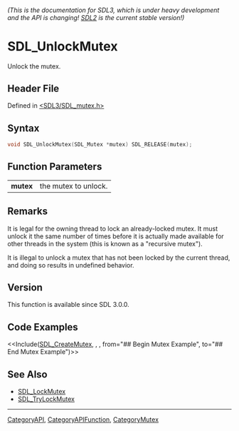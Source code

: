###### (This is the documentation for SDL3, which is under heavy development and the API is changing! [SDL2](https://wiki.libsdl.org/SDL2/) is the current stable version!)
# SDL_UnlockMutex

Unlock the mutex.

## Header File

Defined in [<SDL3/SDL_mutex.h>](https://github.com/libsdl-org/SDL/blob/main/include/SDL3/SDL_mutex.h)

## Syntax

```c
void SDL_UnlockMutex(SDL_Mutex *mutex) SDL_RELEASE(mutex);

```

## Function Parameters

|               |                      |
| ------------- | -------------------- |
| **mutex**     | the mutex to unlock. |

## Remarks

It is legal for the owning thread to lock an already-locked mutex. It must
unlock it the same number of times before it is actually made available for
other threads in the system (this is known as a "recursive mutex").

It is illegal to unlock a mutex that has not been locked by the current
thread, and doing so results in undefined behavior.

## Version

This function is available since SDL 3.0.0.

## Code Examples

<<Include([SDL_CreateMutex](SDL_CreateMutex), , , from="## Begin Mutex Example", to="## End Mutex Example")>>

## See Also

* [SDL_LockMutex](SDL_LockMutex)
* [SDL_TryLockMutex](SDL_TryLockMutex)

----
[CategoryAPI](CategoryAPI), [CategoryAPIFunction](CategoryAPIFunction), [CategoryMutex](CategoryMutex)


